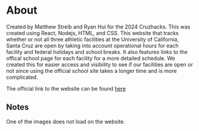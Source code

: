 # About

Created by Matthew Streib and Ryan Hui for the 2024 Cruzhacks. This was created using React, Nodejs, HTML, and CSS. This website that tracks whether or not all three athletic facilities at the University of California, Santa Cruz are open by taking into account operational hours for each facility and federal holidays and school breaks. It also features links to the offical school page for each facility for a more detailed schedule. We created this for easier access and visibility to see if our facilities are open or not since using the official school site takes a longer time and is more complicated. 

The official link to the website can be found [here](https://matthews678.github.io/)

## Notes

One of the images does not load on the website.
